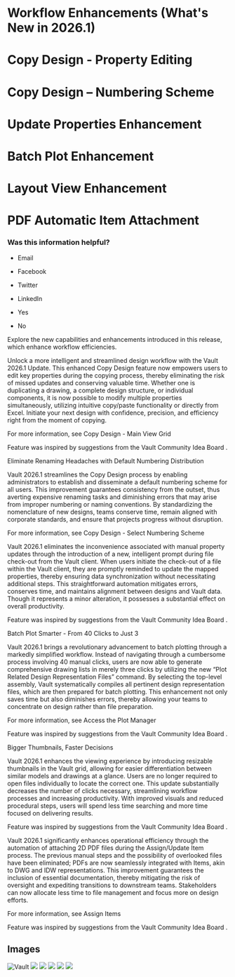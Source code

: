 # Workflow Enhancements (What's New in 2026.1)

# Copy Design - Property Editing

# Copy Design – Numbering Scheme

# Update Properties Enhancement

# Batch Plot Enhancement

# Layout View Enhancement

# PDF Automatic Item Attachment

### Was this information helpful?

- Email

- Facebook

- Twitter

- LinkedIn

- Yes

- No

Explore the new capabilities and enhancements introduced in this release, which enhance workflow efficiencies.

Unlock a more intelligent and streamlined design workflow with the Vault 2026.1 Update. This enhanced Copy Design feature now empowers users to edit key properties during the copying process, thereby eliminating the risk of missed updates and conserving valuable time. Whether one is duplicating a drawing, a complete design structure, or individual components, it is now possible to modify multiple properties simultaneously, utilizing intuitive copy/paste functionality or directly from Excel. Initiate your next design with confidence, precision, and efficiency right from the moment of copying.

For more information, see Copy Design - Main View Grid

Feature was inspired by suggestions from the Vault Community Idea Board .

Eliminate Renaming Headaches with Default Numbering Distribution

Vault 2026.1 streamlines the Copy Design process by enabling administrators to establish and disseminate a default numbering scheme for all users. This improvement guarantees consistency from the outset, thus averting expensive renaming tasks and diminishing errors that may arise from improper numbering or naming conventions. By standardizing the nomenclature of new designs, teams conserve time, remain aligned with corporate standards, and ensure that projects progress without disruption.

For more information, see Copy Design - Select Numbering Scheme

Vault 2026.1 eliminates the inconvenience associated with manual property updates through the introduction of a new, intelligent prompt during file check-out from the Vault client. When users initiate the check-out of a file within the Vault client, they are promptly reminded to update the mapped properties, thereby ensuring data synchronization without necessitating additional steps. This straightforward automation mitigates errors, conserves time, and maintains alignment between designs and Vault data. Though it represents a minor alteration, it possesses a substantial effect on overall productivity.

Feature was inspired by suggestions from the Vault Community Idea Board .

Batch Plot Smarter - From 40 Clicks to Just 3

Vault 2026.1 brings a revolutionary advancement to batch plotting through a markedly simplified workflow. Instead of navigating through a cumbersome process involving 40 manual clicks, users are now able to generate comprehensive drawing lists in merely three clicks by utilizing the new “Plot Related Design Representation Files” command. By selecting the top-level assembly, Vault systematically compiles all pertinent design representation files, which are then prepared for batch plotting. This enhancement not only saves time but also diminishes errors, thereby allowing your teams to concentrate on design rather than file preparation.

For more information, see Access the Plot Manager

Feature was inspired by suggestions from the Vault Community Idea Board .

Bigger Thumbnails, Faster Decisions

Vault 2026.1 enhances the viewing experience by introducing resizable thumbnails in the Vault grid, allowing for easier differentiation between similar models and drawings at a glance. Users are no longer required to open files individually to locate the correct one. This update substantially decreases the number of clicks necessary, streamlining workflow processes and increasing productivity. With improved visuals and reduced procedural steps, users will spend less time searching and more time focused on delivering results.

Feature was inspired by suggestions from the Vault Community Idea Board .

Vault 2026.1 significantly enhances operational efficiency through the automation of attaching 2D PDF files during the Assign/Update Item process. The previous manual steps and the possibility of overlooked files have been eliminated; PDFs are now seamlessly integrated with Items, akin to DWG and IDW representations. This improvement guarantees the inclusion of essential documentation, thereby mitigating the risk of oversight and expediting transitions to downstream teams. Stakeholders can now allocate less time to file management and focus more on design efforts.

For more information, see Assign Items

Feature was inspired by suggestions from the Vault Community Idea Board .

## Images
![Vault](images/img_01.png)
![](images/img_02.png)
![](images/img_03.png)
![](images/img_04.png)
![](images/img_05.png)
![](images/img_06.png)
